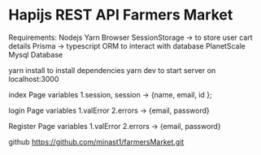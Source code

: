 # Hapijs REST API Farmers Market

Requirements:
Nodejs
Yarn
Browser SessionStorage -> to store user cart details
Prisma -> typescript ORM to interact with database
PlanetScale Mysql Database

yarn install to install dependencies
yarn dev to start server on localhost:3000

index Page variables
1.session, session -> {name, email, id };

login Page variables
1.valError
2.errors -> {email, password}

Register Page variables
1.valError
2.errors -> {email, password}

github
https://github.com/minast1/farmersMarket.git
